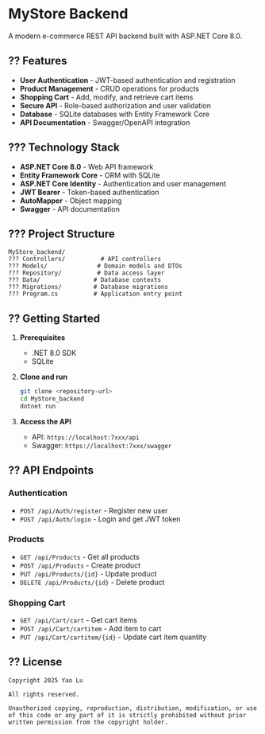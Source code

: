 # MyStore Backend

A modern e-commerce REST API backend built with ASP.NET Core 8.0.

## ?? Features

- **User Authentication** - JWT-based authentication and registration
- **Product Management** - CRUD operations for products
- **Shopping Cart** - Add, modify, and retrieve cart items
- **Secure API** - Role-based authorization and user validation
- **Database** - SQLite databases with Entity Framework Core
- **API Documentation** - Swagger/OpenAPI integration

## ??? Technology Stack

- **ASP.NET Core 8.0** - Web API framework
- **Entity Framework Core** - ORM with SQLite
- **ASP.NET Core Identity** - Authentication and user management
- **JWT Bearer** - Token-based authentication
- **AutoMapper** - Object mapping
- **Swagger** - API documentation

## ??? Project Structure

```
MyStore_backend/
??? Controllers/          # API controllers
??? Models/              # Domain models and DTOs
??? Repository/          # Data access layer
??? Data/               # Database contexts
??? Migrations/         # Database migrations
??? Program.cs          # Application entry point
```

## ?? Getting Started

1. **Prerequisites**
   - .NET 8.0 SDK
   - SQLite

2. **Clone and run**
   ```bash
   git clone <repository-url>
   cd MyStore_backend
   dotnet run
   ```

3. **Access the API**
   - API: `https://localhost:7xxx/api`
   - Swagger: `https://localhost:7xxx/swagger`

## ?? API Endpoints

### Authentication
- `POST /api/Auth/register` - Register new user
- `POST /api/Auth/login` - Login and get JWT token

### Products
- `GET /api/Products` - Get all products
- `POST /api/Products` - Create product
- `PUT /api/Products/{id}` - Update product
- `DELETE /api/Products/{id}` - Delete product

### Shopping Cart
- `GET /api/Cart/cart` - Get cart items
- `POST /api/Cart/cartitem` - Add item to cart
- `PUT /api/Cart/cartitem/{id}` - Update cart item quantity

## ?? License

```
Copyright 2025 Yao Lu

All rights reserved.

Unauthorized copying, reproduction, distribution, modification, or use 
of this code or any part of it is strictly prohibited without prior 
written permission from the copyright holder.
```